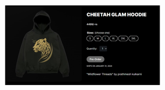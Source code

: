 ![](https://github.com/kulkarnipratham/Project-HOODIE/blob/main/Screenshot%202024-02-07%20171843.png)
